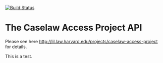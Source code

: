 [![Build Status](https://travis-ci.org/harvard-lil/cap-api.svg?branch=master)](https://travis-ci.org/harvard-lil/cap-api)

# The Caselaw Access Project API
Please see here http://lil.law.harvard.edu/projects/caselaw-access-project for details.

This is a test.
